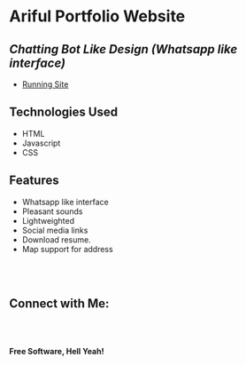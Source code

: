 # Ariful Portfolio Website
## _Chatting Bot Like Design (Whatsapp like interface)_


- [Running Site]()


## Technologies Used

- HTML
- Javascript
- CSS

## Features

- Whatsapp like interface
- Pleasant sounds
- Lightweighted
- Social media links
- Download resume.
- Map support for address


<br><br>

## Connect with Me: 

<br>


<br>

**Free Software, Hell Yeah!**
